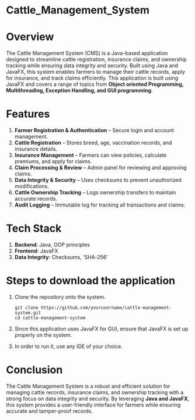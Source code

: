 # Cattle_Management_System
# Overview

The Cattle Management System (CMS) is a Java-based application designed to streamline cattle registration, insurance claims, and ownership tracking while ensuring data integrity and security. Built using Java and JavaFX, this system enables farmers to manage their cattle records, apply for insurance, and track claims efficiently. This application is built using JavaFX and covers a range of topics from **Object oriented Programming, Multithreading, Exception Handling, and GUI programming**.

# Features
 1. **Farmer Registration & Authentication** – Secure login and account management.
 2. **Cattle Registration** – Stores breed, age, vaccination records, and insurance details.
 3. **Insurance Management** – Farmers can view policies, calculate premiums, and apply for claims.
 4. **Claim Processing & Review** – Admin panel for reviewing and approving claims.
 5. **Data Integrity & Security** – Uses checksums to prevent unauthorized modifications.
 6. **Cattle Ownership Tracking** – Logs ownership transfers to maintain accurate records.
 7. **Audit Logging** – Immutable log for tracking all transactions and claims.

 # Tech Stack
 1. **Backend**: Java, OOP principles
 2. **Frontend**: JavaFX
 3. **Data Integrity**: Checksums, 'SHA-256'

 # Steps to download the application
 1. Clone the repository onto the system.
     ```
     git clone https://github.com/yourusername/cattle-management-system.git
     cd cattle-management-system
     ```

 2. Since this application uses JavaFX for GUI, ensure that JavaFX is set up properly on the system.
 3. In order to run it, use any IDE of your choice.

# Conclusion
 The Cattle Management System is a robust and efficient solution for managing cattle records, insurance claims, and ownership tracking with a strong focus on data integrity and security. By leveraging **Java and JavaFX**, this 
 system provides a user-friendly interface for farmers while ensuring accurate and tamper-proof records.
